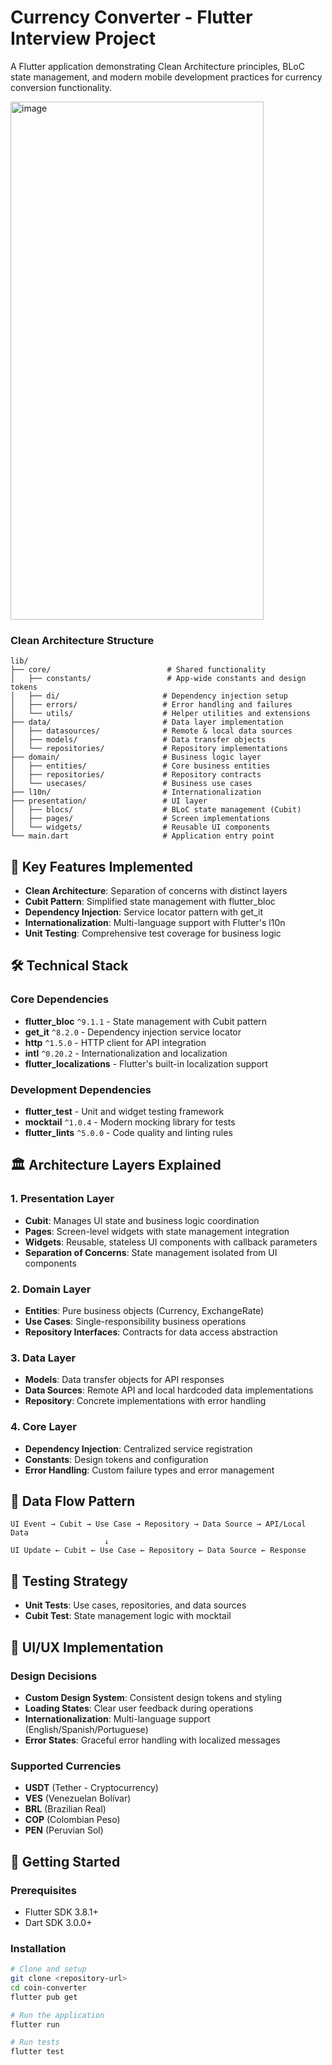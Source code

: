 # Currency Converter - Flutter Interview Project

A Flutter application demonstrating Clean Architecture principles, BLoC state management, and modern mobile development practices for currency conversion functionality.

<img width="405" height="829" alt="image" src="https://github.com/user-attachments/assets/5ca05d96-19ed-4042-ab89-2b98910b1a9d" />


### Clean Architecture Structure
```
lib/
├── core/                          # Shared functionality
│   ├── constants/                 # App-wide constants and design tokens
│   ├── di/                       # Dependency injection setup
│   ├── errors/                   # Error handling and failures
│   └── utils/                    # Helper utilities and extensions
├── data/                         # Data layer implementation
│   ├── datasources/              # Remote & local data sources
│   ├── models/                   # Data transfer objects
│   └── repositories/             # Repository implementations
├── domain/                       # Business logic layer
│   ├── entities/                 # Core business entities
│   ├── repositories/             # Repository contracts
│   └── usecases/                 # Business use cases
├── l10n/                         # Internationalization
├── presentation/                 # UI layer
│   ├── blocs/                    # BLoC state management (Cubit)
│   ├── pages/                    # Screen implementations
│   └── widgets/                  # Reusable UI components
└── main.dart                     # Application entry point
```

## 🎯 Key Features Implemented

- **Clean Architecture**: Separation of concerns with distinct layers
- **Cubit Pattern**: Simplified state management with flutter_bloc
- **Dependency Injection**: Service locator pattern with get_it
- **Internationalization**: Multi-language support with Flutter's l10n
- **Unit Testing**: Comprehensive test coverage for business logic

## 🛠️ Technical Stack

### Core Dependencies
- **flutter_bloc** `^9.1.1` - State management with Cubit pattern
- **get_it** `^8.2.0` - Dependency injection service locator
- **http** `^1.5.0` - HTTP client for API integration
- **intl** `^0.20.2` - Internationalization and localization
- **flutter_localizations** - Flutter's built-in localization support

### Development Dependencies
- **flutter_test** - Unit and widget testing framework
- **mocktail** `^1.0.4` - Modern mocking library for tests
- **flutter_lints** `^5.0.0` - Code quality and linting rules

## 🏛️ Architecture Layers Explained

### 1. **Presentation Layer**
- **Cubit**: Manages UI state and business logic coordination
- **Pages**: Screen-level widgets with state management integration
- **Widgets**: Reusable, stateless UI components with callback parameters
- **Separation of Concerns**: State management isolated from UI components

### 2. **Domain Layer** 
- **Entities**: Pure business objects (Currency, ExchangeRate)
- **Use Cases**: Single-responsibility business operations
- **Repository Interfaces**: Contracts for data access abstraction

### 3. **Data Layer**
- **Models**: Data transfer objects for API responses
- **Data Sources**: Remote API and local hardcoded data implementations
- **Repository**: Concrete implementations with error handling

### 4. **Core Layer**
- **Dependency Injection**: Centralized service registration
- **Constants**: Design tokens and configuration
- **Error Handling**: Custom failure types and error management

## 🔄 Data Flow Pattern

```
UI Event → Cubit → Use Case → Repository → Data Source → API/Local Data
                     ↓
UI Update ← Cubit ← Use Case ← Repository ← Data Source ← Response
```

## 🧪 Testing Strategy

- **Unit Tests**: Use cases, repositories, and data sources
- **Cubit Test**: State management logic with mocktail

## 🎨 UI/UX Implementation

### Design Decisions
- **Custom Design System**: Consistent design tokens and styling
- **Loading States**: Clear user feedback during operations
- **Internationalization**: Multi-language support (English/Spanish/Portuguese)
- **Error States**: Graceful error handling with localized messages

### Supported Currencies
- **USDT** (Tether - Cryptocurrency)
- **VES** (Venezuelan Bolívar)
- **BRL** (Brazilian Real)
- **COP** (Colombian Peso)
- **PEN** (Peruvian Sol)

## 🚀 Getting Started

### Prerequisites
- Flutter SDK 3.8.1+
- Dart SDK 3.0.0+

### Installation
```bash
# Clone and setup
git clone <repository-url>
cd coin-converter
flutter pub get

# Run the application
flutter run

# Run tests
flutter test
```

